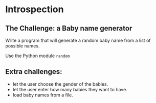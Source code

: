 
# Introspection

## The Challenge: a Baby name generator

Write a program that will generate a random baby name from a list of possible names.

Use the Python module `random`

## Extra challenges:

* let the user choose the gender of the babies.
* let the user enter how many babies they want to have.
* load baby names from a file.
